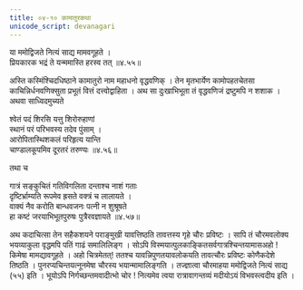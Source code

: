 ```yaml
---
title: ०४-१० कामातुरकथा
unicode_script: devanagari
---
```

या ममोद्विजते नित्यं साद्य मामवगूहते ।  
प्रियकारक भद्रं ते यन्ममास्ति हरस्व तत् ॥४.५५॥

अस्ति कस्मिंश्चिदधिष्ठाने कामातुरो नाम महाधनो वृद्धवणिक् । तेन मृतभार्येण कामोपहतचेतसा काचिन्निर्धनवणिक्सुता प्रभूतं वित्तं दत्त्वोद्वाहिता । अथ सा दुःखाभिभूता तं वृद्धवणिजं द्रष्टुमपि न शशाक । अथवा साध्विदमुच्यते

श्वेतं पदं शिरसि यत्तु शिरोरुहाणां  
स्थानं परं परिभवस्य तदेव पुंसाम् ।  
आरोपितास्थिशकलं परिहृत्य यान्ति  
चाण्डालकूपमिव दूरतरं तरुण्यः ॥४.५६॥

तथा च

गात्रं सङ्कुचितं गतिविगलिता दन्ताश्च नाशं गताः  
दृष्टिर्भ्राम्यति रूपमेव ह्रसते वक्त्रं च लालायते ।  
वाक्यं नैव करोति बान्धवजनः पत्नी न शुश्रूषते  
हा कष्टं जरयाभिभूतपुरुषः पुत्रैरवज्ञायते ॥४.५७॥

अथ कदाचित्सा तेन सहैकशयने पराङ्मुखी यावत्तिष्ठति तावत्तस्य गृहे चौरः प्रविष्टः । सापि तं चौरमवलोक्य भयव्याकुला वृद्धमपि पतिं गाढं समालिलिङ्ग । सोऽपि विस्मयात्पुलकाङ्कितसर्वगात्रश्चिन्तयामासअहो ! किमेषा मामद्यावगूहते । अहो चित्रमेतत्! ततश्च यावन्निपुणतयावलोकयति तावत्चौरः प्रविष्टः कोणैकदेशे तिष्ठति । पुनरप्यचिन्तयत्नूनमेषा चौरस्य भयान्मामालिङ्गति । तज्ज्ञात्वा चौरमाहया ममोद्विजते नित्यं साद्य (५५) इति । भूयोऽपि निर्गच्छन्तमवादीत्भो चोर ! नित्यमेव त्वया रात्रावागन्तव्यं मदीयोऽयं विभवस्त्वदीय इति ।  
